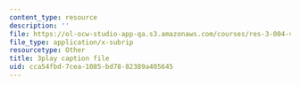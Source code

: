 ```yaml
---
content_type: resource
description: ''
file: https://ol-ocw-studio-app-qa.s3.amazonaws.com/courses/res-3-004-visualizing-materials-science-fall-2017/cca54fbd7cea1085bd7882389a405645_zH76mIS0ARs.srt
file_type: application/x-subrip
resourcetype: Other
title: 3play caption file
uid: cca54fbd-7cea-1085-bd78-82389a405645
---
```

